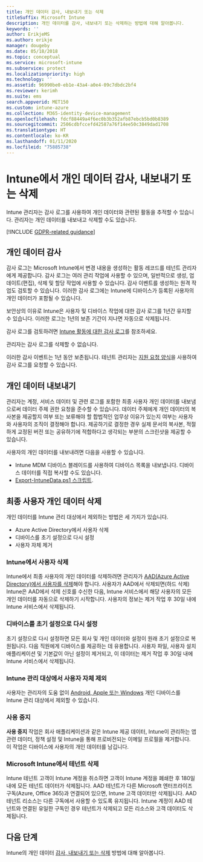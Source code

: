 ```yaml
---
title: 개인 데이터 감사, 내보내기 또는 삭제
titleSuffix: Microsoft Intune
description: 개인 데이터를 감사, 내보내기 또는 삭제하는 방법에 대해 알아봅니다.
keywords: ''
author: ErikjeMS
ms.author: erikje
manager: dougeby
ms.date: 05/18/2018
ms.topic: conceptual
ms.service: microsoft-intune
ms.subservice: protect
ms.localizationpriority: high
ms.technology: ''
ms.assetid: 96990be0-eb1e-43a4-a0e4-09c7dbdc2bf4
ms.reviewer: kerimh
ms.suite: ems
search.appverid: MET150
ms.custom: intune-azure
ms.collection: M365-identity-device-management
ms.openlocfilehash: fdcf88449a4f6ec0b3b352afb87ebcb5bd0b8389
ms.sourcegitcommit: 2506cdbfccefd42587a76f14ee50c3849dad1708
ms.translationtype: HT
ms.contentlocale: ko-KR
ms.lasthandoff: 01/11/2020
ms.locfileid: "75885738"
---
```

# <a name="audit-export-or-delete-personal-data-in-intune"></a>Intune에서 개인 데이터 감사, 내보내기 또는 삭제

Intune 관리자는 감사 로그를 사용하여 개인 데이터와 관련된 활동을 추적할 수 있습니다. 관리자는 개인 데이터를 내보내고 삭제할 수도 있습니다.

[!INCLUDE [GDPR-related guidance](../includes/gdpr-intro-sentence.md)]

## <a name="audit-personal-data"></a>개인 데이터 감사

감사 로그는 Microsoft Intune에서 변경 내용을 생성하는 활동 레코드를 테넌트 관리자에게 제공합니다. 감사 로그는 여러 관리 작업에 사용할 수 있으며, 일반적으로 생성, 업데이트(편집), 삭제 및 할당 작업에 사용할 수 있습니다. 감사 이벤트를 생성하는 원격 작업도 검토할 수 있습니다. 이러한 감사 로그에는 Intune에 디바이스가 등록된 사용자의 개인 데이터가 포함될 수 있습니다.  

보안상의 이유로 Intune은 사용자 및 디바이스 작업에 대한 감사 로그를 1년간 유지할 수 있습니다. 이러한 로그는 1년의 보존 기간이 지나면 자동으로 삭제됩니다.

감사 로그를 검토하려면 [Intune 활동에 대한 감사 로그](../fundamentals/monitor-audit-logs.md)를 참조하세요. 

관리자는 감사 로그를 삭제할 수 없습니다.

이러한 감사 이벤트는 1년 동안 보존됩니다. 테넌트 관리자는 [지원 요청 양식](https://privacy.microsoft.com/en-US/privacy-questions?)을 사용하여 감사 로그를 요청할 수 있습니다.

## <a name="export-personal-data"></a>개인 데이터 내보내기

관리자는 계정, 서비스 데이터 및 관련 로그를 포함한 최종 사용자 개인 데이터를 내보냄으로써 데이터 주체 권한 요청을 준수할 수 있습니다. 데이터 주체에게 개인 데이터의 복사본을 제공할지 여부 또는 보류해야 할 합법적인 업무상 이유가 있는지 여부는 사용자와 사용자의 조직이 결정해야 합니다. 제공하기로 결정한 경우 실제 문서의 복사본, 적절하게 교정된 버전 또는 공유하기에 적합하다고 생각되는 부분의 스크린샷을 제공할 수 있습니다.

사용자의 개인 데이터를 내보내려면 다음을 사용할 수 있습니다. 
- Intune MDM 디바이스 블레이드를 사용하여 디바이스 목록을 내보냅니다. 디바이스 데이터를 직접 복사할 수도 있습니다.
- [Export-IntuneData.ps1 스크립트](https://aka.ms/intunedataexport).

## <a name="delete-end-user-personal-data"></a>최종 사용자 개인 데이터 삭제

개인 데이터를 Intune 관리 대상에서 제외하는 방법은 세 가지가 있습니다.
- Azure Active Directory에서 사용자 삭제
- 디바이스를 초기 설정으로 다시 설정
- 사용자 자체 제거

### <a name="delete-a-user-from-intune"></a>Intune에서 사용자 삭제

Intune에서 최종 사용자의 개인 데이터를 삭제하려면 관리자가 [AAD(Azure Active Directory)에서 사용자를 삭제](https://docs.microsoft.com/azure/active-directory/fundamentals/add-users-azure-active-directory#delete-a-user)해야 합니다. 사용자가 AAD에서 삭제되면(하드 삭제) Intune은 AAD에서 삭제 신호를 수신한 다음, Intune 서비스에서 해당 사용자의 모든 개인 데이터를 자동으로 삭제하기 시작합니다. 사용자의 정보는 제거 작업 후 30일 내에 Intune 서비스에서 삭제됩니다.

### <a name="reset-device-to-factory-settings"></a>디바이스를 초기 설정으로 다시 설정
초기 설정으로 다시 설정하면 모든 회사 및 개인 데이터와 설정이 원래 초기 설정으로 복원됩니다. 다음 직원에게 디바이스를 제공하는 데 유용합니다. 사용자 파일, 사용자 설치 애플리케이션 및 기본값이 아닌 설정이 제거되고, 이 데이터는 제거 작업 후 30일 내에 Intune 서비스에서 삭제됩니다.

### <a name="user-self-removal-from-intune-management"></a>Intune 관리 대상에서 사용자 자체 제외
사용자는 관리자의 도움 없이 [Android, Apple 또는 Windows](https://docs.microsoft.com/intune-user-help/unenroll-your-device-from-intune-android) 개인 디바이스를 Intune 관리 대상에서 제외할 수 있습니다.   

### <a name="retire"></a>사용 중지
**사용 중지** 작업은 회사 애플리케이션과 같은 Intune 제공 데이터, Intune이 관리하는 앱 관련 데이터, 정책 설정 및 Intune을 통해 프로비전되는 이메일 프로필을 제거합니다. 이 작업은 디바이스에 사용자의 개인 데이터를 남깁니다.

### <a name="delete-a-tenant-from-microsoft-intune"></a>Microsoft Intune에서 테넌트 삭제

Intune 테넌트 고객이 Intune 계정을 취소하면 고객이 Intune 계정을 폐쇄한 후 180일 내에 모든 테넌트 데이터가 삭제됩니다. AAD 테넌트가 다른 Microsoft 엔터프라이즈 구독(Azure, Office 365)과 연결되어 있으면, Intune 고객 데이터만 삭제됩니다. AAD 테넌트 리소스는 다른 구독에서 사용할 수 있도록 유지됩니다. Intune 계정이 AAD 테넌트와 연결된 유일한 구독인 경우 테넌트가 삭제되고 모든 리소스와 고객 데이터도 삭제됩니다.

## <a name="next-steps"></a>다음 단계

Intune의 개인 데이터 [감사, 내보내기 또는 삭제](privacy-data-audit-export-delete.md) 방법에 대해 알아봅니다.
